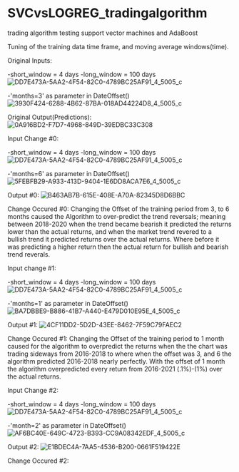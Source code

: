# SVCvsLOGREG_tradingalgorithm
trading algorithm testing support vector machines and AdaBoost

Tuning of the training data time frame, and moving average windows(time). 

Original Inputs:

-short_window = 4 days 
-long_window = 100 days 
![DD7E473A-5AA2-4F54-82C0-4789BC25AF91_4_5005_c](https://user-images.githubusercontent.com/98767273/183766532-0f2639f5-916e-4f10-8a93-bd0b72b97510.jpeg)

-'months=3' as parameter in DateOffset()
![3930F424-6288-4B62-87BA-018AD44224D8_4_5005_c](https://user-images.githubusercontent.com/98767273/183766688-bdec5e03-7c4e-4303-9615-408a7e76854f.jpeg)

Original Output(Predictions):
![0A916BD2-F7D7-4968-849D-39EDBC33C308](https://user-images.githubusercontent.com/98767273/183767508-f4508ecd-e0e6-4058-9e5a-8ba58bc57980.jpeg)

Input Change #0:

-short_window = 4 days 
-long_window = 100 days 
![DD7E473A-5AA2-4F54-82C0-4789BC25AF91_4_5005_c](https://user-images.githubusercontent.com/98767273/183776493-9305b18c-46cf-4605-8bc8-ed5e8526ef03.jpeg)

-'months=6' as parameter in DateOffset()
![5FEBFB29-A933-413D-9404-1E6DD8ACA7E6_4_5005_c](https://user-images.githubusercontent.com/98767273/183776597-dd2894a7-1d60-4a2d-b7e9-edda6f3a8b70.jpeg)

Output #0:
![B463AB7B-615E-408E-A70A-82345D8D6BBC](https://user-images.githubusercontent.com/98767273/183776669-a6290349-4107-4335-a30e-ee91d429660a.jpeg)

Change Occured #0:
Changing the Offset of the training period from 3, to 6 months caused the Algorithm to over-predict the trend reversals; meaning between 2018-2020 when the trend became bearish it predicted the returns lower than the actual returns, and when the market trend revered to a bullish trend it predicted returns over the actual returns. Where before it was predicting a higher return then the actual return for bullish and bearish trend reverals.

Input change #1:

-short_window = 4 days 
-long_window = 100 days 
![DD7E473A-5AA2-4F54-82C0-4789BC25AF91_4_5005_c](https://user-images.githubusercontent.com/98767273/183766532-0f2639f5-916e-4f10-8a93-bd0b72b97510.jpeg)

-'months=1' as parameter in DateOffset()
![BA7DBBE9-B886-41B7-A440-E479D010E95E_4_5005_c](https://user-images.githubusercontent.com/98767273/183777940-03d7b8cd-2281-4abd-95b0-31c0cfbbb46d.jpeg)

Output #1:
![4CF11DD2-5D2D-43EE-8462-7F59C79FAEC2](https://user-images.githubusercontent.com/98767273/183778025-e02dff97-b0b9-466a-a079-b1a8b878faad.jpeg)

Change Occured #1:
Changing the Offset of the training period to 1 month caused for the algorithm to overpredict the returns when the the chart was trading sideways from 2016-2018 to where when the offset was 3, and 6 the algorithm predicted 2016-2018 nearly perfectly.  With the offset of 1 month the algorithm overpredicted every return from 2016-2021 (.1%)-(1%) over the actual returns.

Input Change #2:

-short_window = 4 days 
-long_window = 100 days 
![DD7E473A-5AA2-4F54-82C0-4789BC25AF91_4_5005_c](https://user-images.githubusercontent.com/98767273/184022776-a23c0397-a49f-4383-ba79-2801c85f9528.jpeg)

-'month=2' as parameter in DateOffset()
![AF6BC40E-649C-4723-B393-CC9A08342EDF_4_5005_c](https://user-images.githubusercontent.com/98767273/184023191-fc183b46-f685-4cb3-a7bf-7cee82bf77d9.jpeg)

Output #2:
![E1BDEC4A-7AA5-4536-B200-0661F519422E](https://user-images.githubusercontent.com/98767273/184023259-6029a997-5164-4b44-8443-98487d31202c.jpeg)

Change Occured #2:
